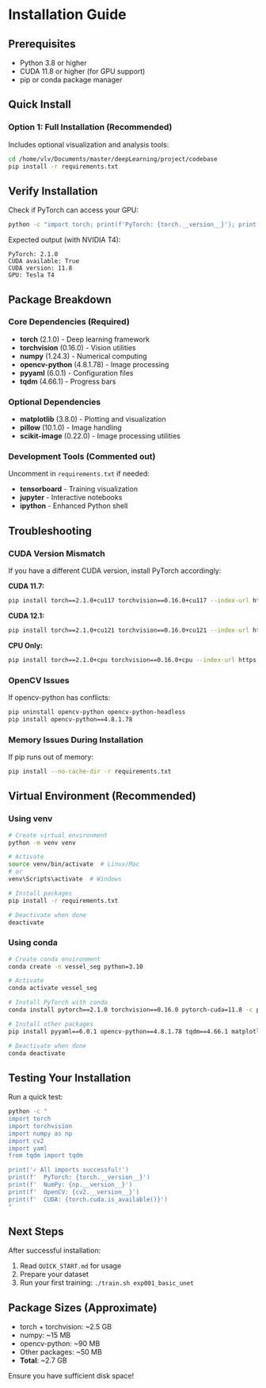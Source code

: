 # Installation Guide

## Prerequisites

- Python 3.8 or higher
- CUDA 11.8 or higher (for GPU support)
- pip or conda package manager

## Quick Install

### Option 1: Full Installation (Recommended)
Includes optional visualization and analysis tools:

```bash
cd /home/vlv/Documents/master/deepLearning/project/codebase
pip install -r requirements.txt
```


## Verify Installation

Check if PyTorch can access your GPU:

```bash
python -c "import torch; print(f'PyTorch: {torch.__version__}'); print(f'CUDA available: {torch.cuda.is_available()}'); print(f'CUDA version: {torch.version.cuda}'); print(f'GPU: {torch.cuda.get_device_name(0) if torch.cuda.is_available() else \"N/A\"}')"
```

Expected output (with NVIDIA T4):
```
PyTorch: 2.1.0
CUDA available: True
CUDA version: 11.8
GPU: Tesla T4
```

## Package Breakdown

### Core Dependencies (Required)
- **torch** (2.1.0) - Deep learning framework
- **torchvision** (0.16.0) - Vision utilities
- **numpy** (1.24.3) - Numerical computing
- **opencv-python** (4.8.1.78) - Image processing
- **pyyaml** (6.0.1) - Configuration files
- **tqdm** (4.66.1) - Progress bars

### Optional Dependencies
- **matplotlib** (3.8.0) - Plotting and visualization
- **pillow** (10.1.0) - Image handling
- **scikit-image** (0.22.0) - Image processing utilities

### Development Tools (Commented out)
Uncomment in `requirements.txt` if needed:
- **tensorboard** - Training visualization
- **jupyter** - Interactive notebooks
- **ipython** - Enhanced Python shell

## Troubleshooting

### CUDA Version Mismatch

If you have a different CUDA version, install PyTorch accordingly:

**CUDA 11.7:**
```bash
pip install torch==2.1.0+cu117 torchvision==0.16.0+cu117 --index-url https://download.pytorch.org/whl/cu117
```

**CUDA 12.1:**
```bash
pip install torch==2.1.0+cu121 torchvision==0.16.0+cu121 --index-url https://download.pytorch.org/whl/cu121
```

**CPU Only:**
```bash
pip install torch==2.1.0+cpu torchvision==0.16.0+cpu --index-url https://download.pytorch.org/whl/cpu
```

### OpenCV Issues

If opencv-python has conflicts:
```bash
pip uninstall opencv-python opencv-python-headless
pip install opencv-python==4.8.1.78
```

### Memory Issues During Installation

If pip runs out of memory:
```bash
pip install --no-cache-dir -r requirements.txt
```

## Virtual Environment (Recommended)

### Using venv
```bash
# Create virtual environment
python -m venv venv

# Activate
source venv/bin/activate  # Linux/Mac
# or
venv\Scripts\activate  # Windows

# Install packages
pip install -r requirements.txt

# Deactivate when done
deactivate
```

### Using conda
```bash
# Create conda environment
conda create -n vessel_seg python=3.10

# Activate
conda activate vessel_seg

# Install PyTorch with conda
conda install pytorch==2.1.0 torchvision==0.16.0 pytorch-cuda=11.8 -c pytorch -c nvidia

# Install other packages
pip install pyyaml==6.0.1 opencv-python==4.8.1.78 tqdm==4.66.1 matplotlib==3.8.0

# Deactivate when done
conda deactivate
```

## Testing Your Installation

Run a quick test:

```bash
python -c "
import torch
import torchvision
import numpy as np
import cv2
import yaml
from tqdm import tqdm

print('✓ All imports successful!')
print(f'  PyTorch: {torch.__version__}')
print(f'  NumPy: {np.__version__}')
print(f'  OpenCV: {cv2.__version__}')
print(f'  CUDA: {torch.cuda.is_available()}')
"
```

## Next Steps

After successful installation:
1. Read `QUICK_START.md` for usage
2. Prepare your dataset
3. Run your first training: `./train.sh exp001_basic_unet`

## Package Sizes (Approximate)

- torch + torchvision: ~2.5 GB
- numpy: ~15 MB
- opencv-python: ~90 MB
- Other packages: ~50 MB
- **Total**: ~2.7 GB

Ensure you have sufficient disk space! 